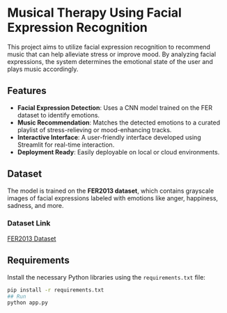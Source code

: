 # Musical Therapy Using Facial Expression Recognition  

This project aims to utilize facial expression recognition to recommend music that can help alleviate stress or improve mood. By analyzing facial expressions, the system determines the emotional state of the user and plays music accordingly.  

## Features  
- **Facial Expression Detection**: Uses a CNN model trained on the FER dataset to identify emotions.  
- **Music Recommendation**: Matches the detected emotions to a curated playlist of stress-relieving or mood-enhancing tracks.  
- **Interactive Interface**: A user-friendly interface developed using Streamlit for real-time interaction.  
- **Deployment Ready**: Easily deployable on local or cloud environments.  

## Dataset  
The model is trained on the **FER2013 dataset**, which contains grayscale images of facial expressions labeled with emotions like anger, happiness, sadness, and more.  

### Dataset Link  
[FER2013 Dataset](https://www.kaggle.com/datasets/msambare/fer2013)  

## Requirements  
Install the necessary Python libraries using the `requirements.txt` file:  
```bash  
pip install -r requirements.txt  
## Run
python app.py
